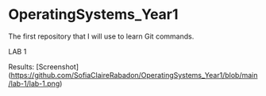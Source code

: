 # OperatingSystems_Year1
The first repository that I will use to learn Git commands.

LAB 1

Results: [Screenshot] (https://github.com/SofiaClaireRabadon/OperatingSystems_Year1/blob/main/lab-1/lab-1.png)